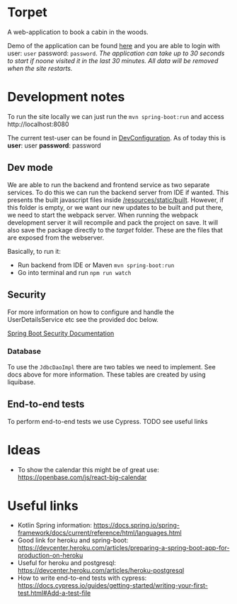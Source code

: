 # Torpet

A web-application to book a cabin in the woods.

Demo of the application can be found [here](https://immense-spire-85243.herokuapp.com) and you are able to login with user: `user` password: `password`. _The application can take up to 30 seconds to start if noone visited it in the last 30 minutes. All data will be removed when the site restarts._

# Development notes

To run the site locally we can just run the `mvn spring-boot:run` and access http://localhost:8080

The current test-user can be found in [DevConfiguration](src/main/kotlin/com/mattssonj/torpet/DevConfiguration.kt).
As of today this is **user**: user **password**: password

## Dev mode

We are able to run the backend and frontend service as two separate services. To do this we can run the backend server
from IDE if wanted. This presents the built javascript files inside [/resources/static/built](src/main/resources/static/built).
However, if this folder is empty, or we want our new updates to be built and put there, we need to start the webpack server.
When running the webpack development server it will recompile and pack the project on save. It will also save the package
directly to the _target_ folder. These are the files that are exposed from the webserver.

Basically, to run it:

- Run backend from IDE or Maven `mvn spring-boot:run`
- Go into terminal and run `npm run watch`

## Security

For more information on how to configure and handle the UserDetailsService etc see the provided doc below.

[Spring Boot Security Documentation](https://docs.spring.io/spring-security/site/docs/current/reference/html5/#servlet-authentication-jdbc-datasource)

### Database

To use the `JdbcDaoImpl` there are two tables we need to implement. See docs above for more information.
These tables are created by using liquibase.

## End-to-end tests

To perform end-to-end tests we use Cypress. TODO see useful links

# Ideas

- To show the calendar this might be of great use: https://openbase.com/js/react-big-calendar

# Useful links

- Kotlin Spring information: https://docs.spring.io/spring-framework/docs/current/reference/html/languages.html
- Good link for heroku and spring-boot: https://devcenter.heroku.com/articles/preparing-a-spring-boot-app-for-production-on-heroku
- Useful for heroku and postgresql: https://devcenter.heroku.com/articles/heroku-postgresql
- How to write end-to-end tests with cypress: https://docs.cypress.io/guides/getting-started/writing-your-first-test.html#Add-a-test-file
